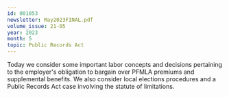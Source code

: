 ```yaml
---
id: 001053
newsletter: May2023FINAL.pdf
volume_issue: 21-05
year: 2023
month: 5
topic: Public Records Act
---
```


Today we consider some important labor concepts and decisions pertaining to the employer's obligation to bargain over PFMLA premiums and supplemental benefits. We also consider local elections procedures and a Public Records Act case involving the statute of limitations.